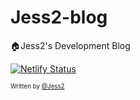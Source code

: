 # Jess2-blog
🏠Jess2's Development Blog

[![Netlify Status](https://api.netlify.com/api/v1/badges/cacff70d-5b3b-4ff8-93cf-9a6ec1bcd4cc/deploy-status)](https://app.netlify.com/sites/jess2/deploys)

<sub><sup>Written by <a href="https://github.com/jess2">@Jess2</a></sup></sub>
